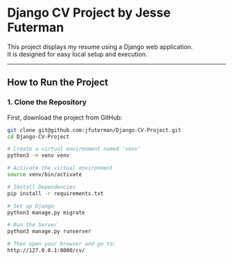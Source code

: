 # Django CV Project by Jesse Futerman

This project displays my  resume using a Django web application.  
It is designed for easy local setup and execution.

---

## How to Run the Project

### **1. Clone the Repository**
First, download the project from GitHub:

```bash
git clone git@github.com:jfuterman/Django-CV-Project.git
cd Django-CV-Project

# Create a virtual environment named 'venv'
python3 -m venv venv

# Activate the virtual environment
source venv/bin/activate

# Imstall Dependencies
pip install -r requirements.txt

# Set up Django
python3 manage.py migrate

# Run the Server
python3 manage.py runserver

# Then open your browser and go to:
http://127.0.0.1:8000/cv/

